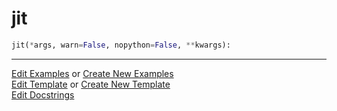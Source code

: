 # <a id="McUtils.Misc.NumbaTools.jit">jit</a>

```python
jit(*args, warn=False, nopython=False, **kwargs): 
```
 




___

[Edit Examples](https://github.com/McCoyGroup/McUtils/edit/edit/ci/examples/ci/docs/McUtils/Misc/NumbaTools/jit.md) or 
[Create New Examples](https://github.com/McCoyGroup/McUtils/new/edit/?filename=ci/examples/ci/docs/McUtils/Misc/NumbaTools/jit.md) <br/>
[Edit Template](https://github.com/McCoyGroup/McUtils/edit/edit/ci/docs/ci/docs/McUtils/Misc/NumbaTools/jit.md) or 
[Create New Template](https://github.com/McCoyGroup/McUtils/new/edit/?filename=ci/docs/templates/ci/docs/McUtils/Misc/NumbaTools/jit.md) <br/>
[Edit Docstrings](https://github.com/McCoyGroup/McUtils/edit/edit/McUtils/Misc/NumbaTools.py?message=Update%20Docs)
